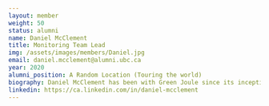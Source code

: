 ```yaml
---
layout: member
weight: 50
status: alumni
name: Daniel McClement
title: Monitoring Team Lead
img: /assets/images/members/Daniel.jpg
email: daniel.mcclement@alumni.ubc.ca
year: 2020
alumni_position: A Random Location (Touring the world)
biography: Daniel McClement has been with Green Joule since its inception in 2017. As part of the monitoring team, he focuses on optimizing and quantifying the algae growing conditions.
linkedin: https://ca.linkedin.com/in/daniel-mcclement
---
```


